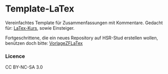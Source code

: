 # Template-LaTex
Vereinfachtes Template für Zusammenfassungen mit Kommentare. Gedacht für: [LaTex-Kurs](https://github.com/HSR-Stud/LaTex-Kurs), sowie Einsteiger.

Fortgeschrittene, die ein neues Repository auf HSR-Stud erstellen wollen, benützen doch bitte:
[VorlageZFLaTex](https://github.com/HSR-Stud/VorlageZFLaTex)

### Licence 
CC BY-NC-SA 3.0 
